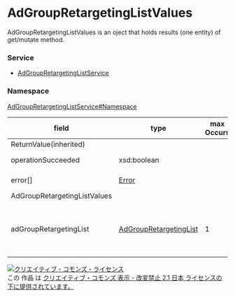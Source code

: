 # AdGroupRetargetingListValues
AdGroupRetargetingListValues is an oject that holds results (one entity) of get/mutate method.

### Service
+ [AdGroupRetargetingListService](../../services/AdGroupRetargetingListService.md)

### Namespace
[AdGroupRetargetingListService#Namespace](../../services/AdGroupRetargetingListService.md#namespace)

| field | type | max<br>Occurs | min<br>Occurs | resp<br>onse | add | set | remove | description | 
|---|---|---|---|---|---|---|---|---|
| ReturnValue(inherited)|||||||||
| operationSucceeded| xsd:boolean||||||| Process results. |
| error[]| <a href="../Common/Error.md">Error</a>||||||| Details of error. |
| AdGroupRetargetingListValues|||||||||
| adGroupRetargetingList|<a href="AdGroupRetargetingList.md">AdGroupRetargetingList</a>|1|0|○|-|-|-|Result of get/mutate method per ad group user list information. |

<a rel="license" href="http://creativecommons.org/licenses/by-nd/2.1/jp/"><img alt="クリエイティブ・コモンズ・ライセンス" style="border-width:0" src="https://i.creativecommons.org/l/by-nd/2.1/jp/88x31.png" /></a><br />この 作品 は <a rel="license" href="http://creativecommons.org/licenses/by-nd/2.1/jp/">クリエイティブ・コモンズ 表示 - 改変禁止 2.1 日本 ライセンスの下に提供されています。</a>
